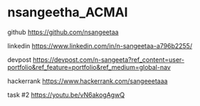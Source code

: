# nsangeetha_ACMAI
github
https://github.com/nsangeetaa

linkedin
https://www.linkedin.com/in/n-sangeetaa-a796b2255/

devpost
https://devpost.com/n-sangeeta?ref_content=user-portfolio&ref_feature=portfolio&ref_medium=global-nav

hackerrank
https://www.hackerrank.com/sangeeetaaa

task #2
https://youtu.be/vN6akogAgwQ
